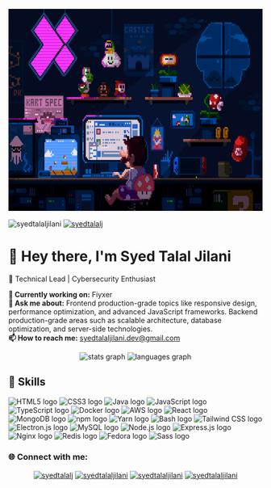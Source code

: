 <!-- Your GitHub Profile README -->

<!-- Header Section -->
<p align="center"> 
  <img src="start.gif" height="400">
</p>

<!-- Badges and Views Section -->
<p align="left"> 
  <img src="https://komarev.com/ghpvc/?username=syedtalaljilani&label=Profile%20views&color=0e75b6&style=flat" alt="syedtalaljilani" />
  <a href="https://twitter.com/syedtalalj" target="blank"><img src="https://img.shields.io/twitter/follow/syedtalalj?logo=twitter&style=for-the-badge" alt="syedtalalj" /></a>
</p>

<!-- Introduction Section -->
<div align="left">
  <h1>👋 Hey there, I'm Syed Talal Jilani</h1>
  <p>🚀 Technical Lead | Cybersecurity Enthusiast</p>
</div>

<!-- Current Work and Contact Section -->
<p align="left"> 
  <strong>🔭 Currently working on:</strong> Fiyxer
  <br>
  <strong>💬 Ask me about:</strong> Frontend production-grade topics like responsive design, performance optimization, and advanced JavaScript frameworks. Backend production-grade areas such as scalable architecture, database optimization, and server-side technologies.

  <br>
  <strong>📫 How to reach me:</strong> <a href="mailto:syedtalaljilani.dev@gmail.com">syedtalaljilani.dev@gmail.com</a>

</p>

<!-- GitHub Stats and Languages Section -->
<div align="center">
  <img src="https://github-readme-stats.vercel.app/api?username=syedtalaljilani&hide_title=false&hide_rank=false&show_icons=true&include_all_commits=true&count_private=true&disable_animations=false&theme=dracula&locale=en&hide_border=false" height="150" alt="stats graph" />
  <img src="https://github-readme-stats.vercel.app/api/top-langs?username=syedtalaljilani&locale=en&hide_title=false&layout=compact&card_width=320&langs_count=5&theme=dracula&hide_border=false" height="150" alt="languages graph" />
</div>

<!-- Skills Section -->
<div align="left">
  <h2>🚀 Skills</h2>
  <img src="https://cdn.jsdelivr.net/gh/devicons/devicon/icons/html5/html5-original.svg" height="70" alt="HTML5 logo" />
  <img src="https://cdn.jsdelivr.net/gh/devicons/devicon/icons/css3/css3-original.svg" height="70" alt="CSS3 logo" />
  <img src="https://cdn.jsdelivr.net/gh/devicons/devicon/icons/java/java-original.svg" height="70" alt="Java logo" />
  <img src="https://cdn.jsdelivr.net/gh/devicons/devicon/icons/javascript/javascript-original.svg" height="70" alt="JavaScript logo" />
  <img src="https://cdn.jsdelivr.net/gh/devicons/devicon/icons/typescript/typescript-original.svg" height="70" alt="TypeScript logo" />
  <img src="https://cdn.jsdelivr.net/gh/devicons/devicon/icons/docker/docker-original.svg" height="70" alt="Docker logo" />
  <img src="https://cdn.jsdelivr.net/gh/devicons/devicon@latest/icons/amazonwebservices/amazonwebservices-original-wordmark.svg" height="70" alt="AWS logo" />
  <img src="https://cdn.jsdelivr.net/gh/devicons/devicon/icons/react/react-original.svg" height="70" alt="React logo" />
  <img src="https://cdn.jsdelivr.net/gh/devicons/devicon/icons/mongodb/mongodb-original.svg" height="70" alt="MongoDB logo" />
  <img src="https://cdn.jsdelivr.net/gh/devicons/devicon/icons/npm/npm-original-wordmark.svg" height="70" alt="npm logo" />
  <img src="https://cdn.jsdelivr.net/gh/devicons/devicon/icons/yarn/yarn-original.svg" height="70" alt="Yarn logo" />
  <img src="https://cdn.jsdelivr.net/gh/devicons/devicon/icons/bash/bash-original.svg" height="70" alt="Bash logo" />
  
  <img src="https://cdn.jsdelivr.net/gh/devicons/devicon@latest/icons/tailwindcss/tailwindcss-original.svg" height="70" alt="Tailwind CSS logo" />
          
  <img src="https://cdn.jsdelivr.net/gh/devicons/devicon/icons/electron/electron-original.svg" height="70" alt="Electron.js logo" />
  <img src="https://cdn.jsdelivr.net/gh/devicons/devicon/icons/mysql/mysql-original.svg" height="70" alt="MySQL logo" />
  <img src="https://cdn.jsdelivr.net/gh/devicons/devicon/icons/nodejs/nodejs-original.svg" height="70" alt="Node.js logo" />
  <img src="https://cdn.jsdelivr.net/gh/devicons/devicon/icons/express/express-original.svg" height="70" alt="Express.js logo" />
  <img src="https://cdn.jsdelivr.net/gh/devicons/devicon/icons/nginx/nginx-original.svg" height="70" alt="Nginx logo" />
  <img src="https://cdn.jsdelivr.net/gh/devicons/devicon/icons/redis/redis-original.svg" height="70" alt="Redis logo" />
  <img src="https://cdn.jsdelivr.net/gh/devicons/devicon/icons/fedora/fedora-original.svg" height="70" alt="Fedora logo" />
  <img src="https://cdn.jsdelivr.net/gh/devicons/devicon/icons/sass/sass-original.svg" height="70" alt="Sass logo" />
</div>




<!-- Social Media and Connect Section -->
<h3 align="left">🌐 Connect with me:</h3>
<p align="center">
  <a href="https://twitter.com/syedtalalj" target="blank"><img align="center" src="https://raw.githubusercontent.com/rahuldkjain/github-profile-readme-generator/master/src/images/icons/Social/twitter.svg" alt="syedtalalj" height="50" width="60" /></a>
  <a href="https://linkedin.com/in/syedtalaljilani" target="blank"><img align="center" src="https://raw.githubusercontent.com/rahuldkjain/github-profile-readme-generator/master/src/images/icons/Social/linked-in-alt.svg" alt="syedtalaljilani" height="50" width="60" /></a>
  <a href="https://fb.com/syedtalaljilani" target="blank"><img align="center" src="https://raw.githubusercontent.com/rahuldkjain/github-profile-readme-generator/master/src/images/icons/Social/facebook.svg" alt="syedtalaljilani" height="50" width="60" /></a>
  <a href="https://instagram.com/syedtalaljilani" target="blank"><img align="center" src="https://raw.githubusercontent.com/rahuldkjain/github-profile-readme-generator/master/src/images/icons/Social/instagram.svg" alt="syedtalaljilani" height="50" width="60" /></a>
</p>


<!-- Holopin and Trophy Section -->

